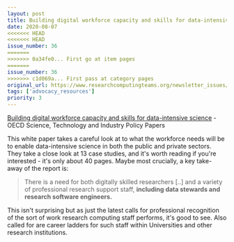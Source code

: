 ```yaml
---
layout: post
title: Building digital workforce capacity and skills for data-intensive science - OECD Science, Technology and Industry Policy Papers
date: 2020-08-07
<<<<<<< HEAD
<<<<<<< HEAD
issue_number: 36
=======
>>>>>>> 0a34fe0... First go at item pages
=======
issue_number: 36
>>>>>>> c1d069a... First pass at category pages
original_url: https://www.researchcomputingteams.org/newsletter_issues/0036
tags: ['advocacy_resources']
priority: 3
---
```


<!-- markdownlint-disable MD033 -->
<!-- markdownlint-disable MD041 -->
<!-- markdownlint-disable MD049 -->

[Building digital workforce capacity and skills for data-intensive science](https://www.oecd-ilibrary.org/science-and-technology/building-digital-workforce-capacity-and-skills-for-data-intensive-science_e08aa3bb-en) - OECD Science, Technology and Industry Policy Papers

This white paper takes a careful look at to what the workforce needs will be to enable data-intensive science in both the public and private sectors. They take a close look at 13 case studies, and it's worth reading if you're interested - it's only about 40 pages. Maybe most crucially, a key take-away of the report is:

> There is a need for both digitally skilled researchers [..] and a variety of professional research support staff, **including data stewards and research software engineers.**

This isn't surprising but as just the latest calls for professional recognition of the sort of work research computing staff performs, it's good to see. Also called for are career ladders for such staff within Universities and other research institutions.
